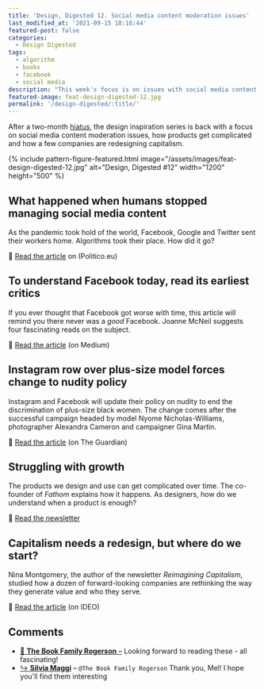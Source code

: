 ```yaml
---
title: 'Design, Digested 12. Social media content moderation issues'
last_modified_at: '2021-09-15 18:16:44'
featured-post: false
categories:
  - Design Digested
tags:
  - algorithm
  - books
  - facebook
  - social media
description: "This week's focus is on issues with social media content moderation issues, how products get complicated and how a few companies are redesigning capitalism."
featured-image: feat-design-digested-12.jpg
permalink: '/design-digested/:title/'
---
```

<p class="lead">After a two-month <a href="/photography/after-the-rain/" title="Read the blog post 'After the rain' on my website">hiatus</a>, the design inspiration series is back with a focus on social media content moderation issues, how products get complicated and how a few companies are redesigning capitalism.</p>

<!--more-->

{% include pattern-figure-featured.html image="/assets/images/feat-design-digested-12.jpg" alt="Design, Digested #12" width="1200" height="500" %}

## What happened when humans stopped managing social media content

As the pandemic took hold of the world, Facebook, Google and Twitter sent their workers home. Algorithms took their place. How did it go?

<p class="detached">🔗 <a href="https://www.politico.eu/article/facebook-content-moderation-automation/" target="_blank" rel="noopener">Read the article</a> on (Politico.eu)</p>

## To understand Facebook today, read its earliest critics

If you ever thought that Facebook got worse with time, this article will remind you there never was a _good_ Facebook. Joanne McNeil suggests four fascinating reads on the subject.

<p class="detached">🔗 <a href="https://onezero.medium.com/to-understand-facebook-today-read-its-earliest-critics-ca2ca15480ab" target="_blank" rel="noopener">Read the article</a> (on Medium)</p>

## Instagram row over plus-size model forces change to nudity policy

Instagram and Facebook will update their policy on nudity to end the discrimination of plus-size black women. The change comes after the successful campaign headed by model Nyome Nicholas-Williams, photographer Alexandra Cameron and campaigner Gina Martin.

<p class="detached">🔗 <a href="https://www.theguardian.com/technology/2020/oct/25/instagram-row-over-plus-size-model-forces-change-to-nudity-policy" target="_blank" rel="noopener">Read the article</a> (on The Guardian)</p>

## Struggling with growth

The products we design and use can get complicated over time. The co-founder of _Fathom_ explains how it happens. As designers, how do we understand when a product is enough?

<p class="detached">🔗 <a href="https://mailchi.mp/pjrvs/struggling-with-growth?e=bb5752ad20" target="_blank" rel="noopener">Read the newsletter</a></p>

## Capitalism needs a redesign, but where do we start?

Nina Montgomery, the author of the newsletter _Reimagining Capitalism_, studied how a dozen of forward-looking companies are rethinking the way they generate value and who they serve.

<p class="detached">🔗 <a href="https://www.ideo.com/journal/capitalism-needs-a-redesign-but-where-do-we-start" target="_blank" rel="noopener">Read the article</a> (on IDEO)</p>

<div class="smd-responses my-5 pt-3">
  <h2>Comments</h2>
  <div class="webmentions">
    <ul class="comments">
      <li>
        <a class="reaction" rel="nofollow ugc" title="mentioned" href="https://thebookfamilyrogerson.com" target="_blank">💬 <strong>The Book Family Rogerson</strong>&nbsp;&ndash;</a>
        <span>Looking forward to reading these - all fascinating!</span>
      </li>
      <li class="reaction-reply">
        <a class="reaction" title="mentioned" href="{{ site.url }}">↪️ <strong>Silvia Maggi</strong></a>&nbsp;&ndash;&nbsp;<code>@The Book Family Rogerson</code>
        <span>Thank you, Mel! I hope you'll find them interesting</span>
      </li>
    </ul>
  </div>
</div>